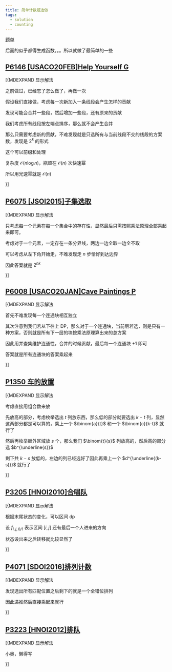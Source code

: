 ```yaml
---
title: 简单计数题选做
tags:
  - solution
  - counting
---
```


[题单](https://www.luogu.com.cn/training/2019#problems)

后面的似乎都得生成函数。。。所以就做了最简单的一些

## [P6146 [USACO20FEB]Help Yourself G](https://www.luogu.com.cn/problem/P6146)

[{MDEXPAND 显示解法

之前做过，已经忘了怎么做了，再做一次

假设我们直接做，考虑每一次新加入一条线段会产生怎样的贡献

发现可能会合并一些段，然后增加一些段，还有原来的贡献

我们考虑所有线段按左端点排序，那么就不会产生合并

那么只需要考虑新的贡献，不难发现就是只选所有与当前线段不交的线段的方案数，发现是 $2^k$ 的形式

这个可以前缀和处理

复杂度 $\mathcal{O}(n \log n)$，瓶颈在 $\mathcal{O}(n)$ 次快速幂

所以用光速幂就是 $\mathcal{O}(n)$

}]

## [P6075 [JSOI2015]子集选取](https://www.luogu.com.cn/problem/P6075)

[{MDEXPAND 显示解法 

只考虑每一个元素在每一个集合中的存在性，显然最后只需按照乘法原理全部乘起来即可。

考虑对于一个元素，一定存在一条分界线，两边一边全取一边全不取

可以考虑从左下角开始走，不难发现走 $n$ 步恰好到达边界

因此答案就是 $2^{nk}$

}]

## [P6008 [USACO20JAN]Cave Paintings P](https://www.luogu.com.cn/problem/P6008) 

[{MDEXPAND 显示解法  

首先不难发现每一个连通块相互独立

其次注意到我们若从下往上 DP，那么对于一个连通块，当前层若选，则是只有一种方案，否则就是所有下一层的块按乘法原理算出来的总方案

因此用并查集维护连通性，合并的时候贡献，最后每一个连通块 +1 即可

答案就是所有连通块的答案乘起来

}]

## [P1350 车的放置](https://www.luogu.com.cn/problem/P1350)

[{MDEXPAND 显示解法

考虑直接用组合数来放

先放高的部分，考虑枚举选出 $t$ 列放东西，那么低的部分就要选出 $k-t$ 列，显然这两部分都是可以算的，乘上一个 $\binom{a}{t}$ 和一个 $\binom{c}{k-t}$ 就行了

然后再枚举额外区域放 $s$ 个，那么我们 $\binom{t}{s}$ 列放高的，然后高的部分选 $b^{\underline{s}}$

剩下共 $k-s$ 放低的，左边的列已经选好了因此再乘上一个 $d^{\underline{(k-s)}}$ 就行了 


}]

## [P3205 [HNOI2010]合唱队](https://www.luogu.com.cn/problem/P3205)

[{MDEXPAND 显示解法

根据末尾状态的变化，可以区间 dp

设 $f_{i,j,0/1}$ 表示区间 $[i,j]$ 还有最后一个人进来的方向

状态设出来之后转移就比较显然了

}]

## [P4071 [SDOI2016]排列计数](https://www.luogu.com.cn/problem/P4071)

[{MDEXPAND 显示解法

发现选出所有匹配位置之后剩下的就是一个全错位排列

因此递推然后直接乘起来就行

}]

## [P3223 [HNOI2012]排队](https://www.luogu.com.cn/problem/P3223)

[{MDEXPAND 显示解法

小奥，懒得写

}]
